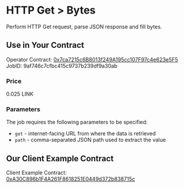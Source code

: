 # HTTP Get > Bytes

Perform HTTP Get request, parse JSON response and fill bytes.

## Use in Your Contract

Operator Contract: [0x7ca7215c6B8013f249A195cc107F97c4e623e5F5](https://mumbai.polygonscan.com/address/0x7ca7215c6B8013f249A195cc107F97c4e623e5F5)  
JobID: 9af746c7cfbc415c9737b239df9a30ab

### Price

0.025 LINK

### Parameters

The job requires the following parameters to be specified:

* `get` - internet-facing URL from where the data is retrieved
* `path` - comma-separated JSON path used to extract the value

## Our Client Example Contract
  
Client Example Contract: [0xA30C896b1F4A261F8618251E0449d372b838715c](https://mumbai.polygonscan.com/address/0xA30C896b1F4A261F8618251E0449d372b838715c)
